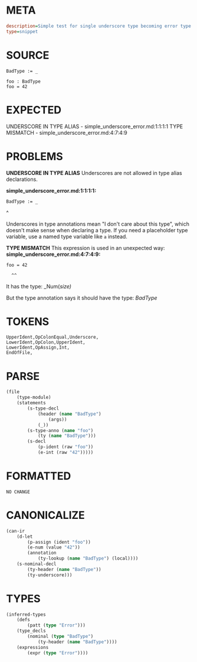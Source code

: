 # META
~~~ini
description=Simple test for single underscore type becoming error type
type=snippet
~~~
# SOURCE
~~~roc
BadType := _

foo : BadType
foo = 42
~~~
# EXPECTED
UNDERSCORE IN TYPE ALIAS - simple_underscore_error.md:1:1:1:1
TYPE MISMATCH - simple_underscore_error.md:4:7:4:9
# PROBLEMS
**UNDERSCORE IN TYPE ALIAS**
Underscores are not allowed in type alias declarations.

**simple_underscore_error.md:1:1:1:1:**
```roc
BadType := _
```
^

Underscores in type annotations mean "I don't care about this type", which doesn't make sense when declaring a type. If you need a placeholder type variable, use a named type variable like `a` instead.

**TYPE MISMATCH**
This expression is used in an unexpected way:
**simple_underscore_error.md:4:7:4:9:**
```roc
foo = 42
```
      ^^

It has the type:
    _Num(_size)_

But the type annotation says it should have the type:
    _BadType_

# TOKENS
~~~zig
UpperIdent,OpColonEqual,Underscore,
LowerIdent,OpColon,UpperIdent,
LowerIdent,OpAssign,Int,
EndOfFile,
~~~
# PARSE
~~~clojure
(file
	(type-module)
	(statements
		(s-type-decl
			(header (name "BadType")
				(args))
			(_))
		(s-type-anno (name "foo")
			(ty (name "BadType")))
		(s-decl
			(p-ident (raw "foo"))
			(e-int (raw "42")))))
~~~
# FORMATTED
~~~roc
NO CHANGE
~~~
# CANONICALIZE
~~~clojure
(can-ir
	(d-let
		(p-assign (ident "foo"))
		(e-num (value "42"))
		(annotation
			(ty-lookup (name "BadType") (local))))
	(s-nominal-decl
		(ty-header (name "BadType"))
		(ty-underscore)))
~~~
# TYPES
~~~clojure
(inferred-types
	(defs
		(patt (type "Error")))
	(type_decls
		(nominal (type "BadType")
			(ty-header (name "BadType"))))
	(expressions
		(expr (type "Error"))))
~~~
